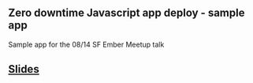 Zero downtime Javascript app deploy - sample app
------------------------------------------------

Sample app for the 08/14 SF Ember Meetup talk

[Slides](https://speakerdeck.com/4thethrillofit/zero-downtime-javascript-app-deployment)
------------------------------------
